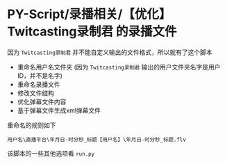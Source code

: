 # PY-Script/录播相关/【优化】Twitcasting录制君 的录播文件

因为 `Twitcasting录制君` 并不能自定义输出的文件格式，所以就有了这个脚本

* 重命名用户名文件夹 (因为 `Twitcasting录制君` 输出的用户文件夹名字是用户ID，并不是名字)
* 重命名录播文件
* 修改文件结构
* 优化弹幕文件内容
* 基于弹幕文件生成xml弹幕文件

重命名的规则如下

```
用户名\直播平台\年月日-时分秒_标题【用户名】\年月日-时分秒_标题.flv
```

该脚本的一些其他选项看 `run.py`
